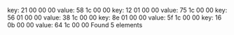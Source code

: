 key: 21 00 00 00  value: 58 1c 00 00
key: 12 01 00 00  value: 75 1c 00 00
key: 56 01 00 00  value: 38 1c 00 00
key: 8e 01 00 00  value: 5f 1c 00 00
key: 16 0b 00 00  value: 64 1c 00 00
Found 5 elements
